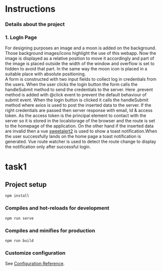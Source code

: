 # Instructions

### Details about the project

### 1. LogIn Page
For designing purposes an image and a moon is added on the background. Those background images/icons highlight the use of this webapp. Now the image is displayed as a relative position to move it accordingly and part of the image is placed outside the width of the window and overflow is set to hidden to avoid that part. In the same way the moon icon is placed in a suitable place with absolute positioning.  
A form is constructed with two input fields to collect log in credentials from the users. When the user clicks the login button the form calls the handleSubmit method to send the credentials to the server. Here .prevent method is added with @click event to prevent the default behaviour of submit event. When the login button is clicked it calls the handleSubmit method where axios is used to post the inserted data to the server. If the right credentials are passed then server response with email, Id & access token. As the access token is the principal element to contact with the server so it is stored in the localstorage of the browser and the route is set to the homepage of the application. 
On the other hand if the inserted data are invalid then a vue [sweetalert2](https://github.com/avil13/vue-sweetalert2) is used to show a toast notification.When the user successfully lands on the home page a toast notification is generated. Vue route watcher is used to detect the route change to display the notification only after successful login.


# task1

## Project setup
```
npm install
```

### Compiles and hot-reloads for development
```
npm run serve
```

### Compiles and minifies for production
```
npm run build
```

### Customize configuration
See [Configuration Reference](https://cli.vuejs.org/config/).
